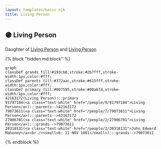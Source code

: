 ```yaml
---
layout: templates/basic.njk
title: Living Person
---
```

## 🟣 Living Person

Daughter of [Living Person](/people/7/79073611) and [Living Person](/people/9/91797184)

{% block "hidden md:block" %}
```mermaid
graph
classDef grands fill:#193cb8,stroke:#2b7fff,stroke-width:1px,color:#fff;
classDef parents fill:#372aac,stroke:#615fff,stroke-width:1px,color:#fff;
classDef primary fill:#007595,stroke:#00a6f4,stroke-width:1px,color:#fff;
42163172(Living Person):::primary
91797184(<a class="text-white" href="/people/9/91797184">Living Person</a>):::parents-->42163172
79073611(<a class="text-white" href="/people/7/79073611">Living Person</a>):::parents-->42163172
27906701(<a class="text-white" href="/people/2/27906701">Living Person</a>):::grands-->79073611
20318131(<a class="text-white" href="/people/2/20318131">John Edward Mahoney</a><br /><small>b: 11 NOV 1961</small>):::grands-->79073611
```
{% endblock %}
